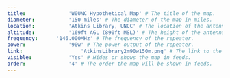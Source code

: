 ```yaml
---
title:				'W0UNC Hypothetical Map' # The title of the map.
diameter:			'150 miles' # The diameter of the map in miles.
location:			'Atkins Library, UNCC' # The location of the antenna.
altitude:			'169ft AGL (890ft MSL)' # The height of the antenna.
frequency:		'146.000MHz' # The frequency of the repeater.
power:				'90w' # The power output of the repeater.
link:					'AtkinsLibrary2m90w150m.png' # The link to the map image file.
visible:			'Yes' # Hides or shows the map in feeds.
order:				'4' # The order the map will be shown in feeds.
---
```

